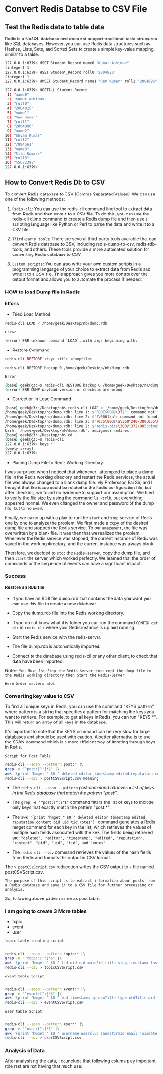 # Convert Redis Databse to CSV File

## Test the Redis data to table data

Redis is a NoSQL database and does not support traditional table structures like SQL databases. However, you can use Redis data structures such as Hashes, Lists, Sets, and Sorted Sets to create a simple key-value mapping, similar to a table.

```sh
127.0.0.1:6379> HSET Student_Record name0 "Kumar Abhinav"
(integer) 1
127.0.0.1:6379> HSET Student_Record roll0 "2004825"
(integer) 1
127.0.0.1:6379> HMSET Student_Record name1 "Ram Kumar" roll1 "2004896" name2 "Shyam Kumar" roll2 "7894561" name3 "Sita Kumari" roll3 "45672398"
```

```sh
127.0.0.1:6379> HGETALL Student_Record
 1) "name0"
 2) "Kumar Abhinav"
 3) "roll0"
 4) "2004825"
 5) "name1"
 6) "Ram Kumar"
 7) "roll1"
 8) "2004896"
 9) "name2"
10) "Shyam Kumar"
11) "roll2"
12) "7894561"
13) "name3"
14) "Sita Kumari"
15) "roll3"
16) "45672398"
127.0.0.1:6379> 

```

## How to Convert Redis Db to CSV

To convert Redis database to CSV (Comma Separated Values), We can use one of the following methods:

1. `Redis-cli`: You can use the redis-cli command line tool to extract data from Redis and then save it to a CSV file. To do this, you can use the redis-cli dump command to create a Redis dump file and then use a scripting language like Python or Perl to parse the data and write it to a CSV file.

1. `Third-party tools`: There are several third-party tools available that can convert Redis database to CSV, including redis-dump-to-csv, redis-rdb-tools, and others. These tools provide a more automated solution for converting Redis database to CSV.

1. `Custom scripts`: You can also write your own custom scripts in a programming language of your choice to extract data from Redis and write it to a CSV file. This approach gives you more control over the output format and allows you to automate the process if needed.

### HOW to load Dump file in Redis

#### Efforts

- Tried Load Method

```sh
redis-cli LOAD < /home/geek/Desktop/nb/dump.rdb
```

`Error`

```sh
(error) ERR unknown command `LOAD`, with args beginning with: 
```

- Restore Command

```php
redis-cli RESTORE <key> <ttl> <dumpfile>
```

```sh
redis-cli RESTORE backup 0 /home/geek/Desktop/nb/dump.rdb
```

`Error`

```sh
(base) geek@g3:~$ redis-cli RESTORE backup 0 /home/geek/Desktop/nb/dump.rdb
(error) ERR DUMP payload version or checksum are wrong
```

- Correction in Load Command

```sh
(base) geek@g3:~/Desktop/nb$ redis-cli LOAD < `/home/geek/Desktop/nb/dump.rdb`
/home/geek/Desktop/nb/dump.rdb: line 1: $'REDIS0009\372': command not found
/home/geek/Desktop/nb/dump.rdb: line 2: $'!\0061\a': command not found
/home/geek/Desktop/nb/dump.rdb: line 2: $'\035\0031\a\360\240\300\035\0052\a\vShy\300\037\r': command not found
/home/geek/Desktop/nb/dump.rdb: line 2: $'redis-bits\300@\372\005ctime\302\030\323\335c\372\bused-mem\302\320O\r\372\faof-preamble\300\376\373\001\r\016Student_Record\303@s@\214\004\214\205': command not found
bash: `/home/geek/Desktop/nb/dump.rdb`: ambiguous redirect
(base) geek@g3:~/Desktop/nb$ cd 
(base) geek@g3:~$ redis-cli
127.0.0.1:6379> keys *
(empty array)
127.0.0.1:6379> 

```

- Placing Dump File to Redis Working Directory.

I was surprised when I noticed that whenever I attempted to place a dump file in the Redis working directory and restart the Redis services, the actual file was always changed to a blank dump file. My Proferssor, Rai Sir, and I thought that the issue could be related to the Redis configuration file, but after checking, we found no evidence to support our assumption. We tried to verify the file size by using the command `ls -trlh`, but everything appeared normal. We even changed the owner and password of the dump file, but to no avail.

Finally, we came up with a plan to run the `start` and `stop` service of Redis one by one to analyze the problem. We first made a copy of the desired dump file and stopped the Redis service. To our `amazement`, the file was overwritten by a blank file. It was then that we realized the problem. Whenever the Redis service was stopped, the current instance of Redis was saved in the working directory, and the current instance was always blank.

Therefore, we decided to `stop` the `Redis-server`, copy the dump file, and then `start` the server, which worked perfectly. We learned that the order of commands or the sequence of events can have a significant impact.

### Success

#### Restore an RDB file

- If you have an RDB file dump.rdb that contains the data you want you can use this file to create a new database.

- Copy the dump.rdb file into the Redis working directory.

- If you do not know what it is folder you can run the command `CONFIG get dir` in `redis-cli` where your Redis instance is up and running.

- Start the Redis service with the redis-server.

- The file dump.rdb is automatically imported.

- Connect to the database using redis-cli or any other client, to check that data have been imported.

Note:- `You Must 1st Stop the Redis-Server then copt the dump file to the Redis working directory then Start the Redis-Server`

`Here Order matters alot`

### Converting key value to CSV

To find all unique keys in Redis, you can use the command "KEYS pattern" where pattern is a string that specifies a pattern for matching the keys you want to retrieve. For example, to get all keys in Redis, you can run "KEYS *". This will return an array of all keys in the database.

It's important to note that the KEYS command can be very slow for large databases and should be used with caution. A better alternative is to use the SCAN command which is a more efficient way of iterating through keys in Redis.

`Script for Post Table`

```sh
redis-cli --scan --pattern post:* |\
grep -e "^post:[^:]*$" |\
awk '{print "hmget " $0 " deleted editor timestamp edited reputation content pid uid tid votes"}' |\
redis-cli --csv > postCSVScript.csv meaning
```

- The `redis-cli --scan --pattern` post:*command retrieves a list of keys in the Redis database that match the pattern "post:*".

- The `grep -e "^post:[^:]*$"` command filters the list of keys to include only keys that exactly match the pattern "post:*".

- The `awk '{print "hmget " $0 " deleted editor timestamp edited reputation content pid uid tid votes"}'` command generates a Redis hmget command for each key in the list, which retrieves the values of multiple hash fields associated with the key. The fields being retrieved are: `"deleted", "editor", "timestamp", "edited", "reputation", "content", "pid", "uid", "tid", and "votes"`.

- The `redis-cli --csv` command retrieves the values of the hash fields from Redis and formats the output in CSV format.

The `> postCSVScript.csv` redirection writes the CSV output to a file named postCSVScript.csv.

`The purpose of this script is to extract information about posts from a Redis database and save it to a CSV file for further processing or analysis.`

So, following above pattern same as post table:

### I am going to create 3 More tables

- topic
- event
- user

`topic table creating script`

```sh

redis-cli --scan --pattern topic:* |\
grep -e "^topic:[^:]*$" |\
awk '{print "hmget " $0 " tid uid cid mainPid title slug timestamp lastposttime postcount viewcount locked deleted pinned"}' |\
redis-cli --csv > topicCSVScript.csv

```

`event table Script`

```sh

redis-cli --scan --pattern event:* |\
grep -e "^event:[^:]*$" |\
awk '{print "hmget " $0 " eid timestamp ip newTitle type oldTitle uid "}' |\
redis-cli --csv > eventCSVScript.csv

```

`user table Script`

```sh

redis-cli --scan --pattern user:* |\
grep -e "^user:[^:]*$" |\
awk '{print "hmget " $0 " username userslug sandstormId email joindate picture gravatarpicture fullname location birthday website signature uploadedpicture profileviews reputation postcount topiccount lastposttime banned status uid lastonline "}' |\
redis-cli --csv > userCSVScript.csv

```

### Analysis of Data

After analysising the data, I counclude that following colums play important role rest are not having that much use:
